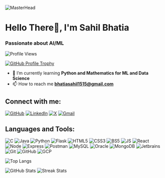 ![MasterHead](https://i.pinimg.com/originals/8e/e8/59/8ee859b07b1167e0f16b45a2b3477427.gif)
# Hello There👋, I'm Sahil Bhatia
### Passionate about AI/ML

![Profile Views](https://komarev.com/ghpvc/?username=itssahilwhat&label=Profile%20views&color=000000&style=flat)

[![GitHub Profile Trophy](https://github-profile-trophy.vercel.app/?username=itssahilwhat&show_icons=true&theme=darkhub&locale=en&layout=compact)](https://github.com/ryo-ma/github-profile-trophy)

- 🌱 I’m currently learning **Python and Mathematics for ML and Data Science**
- 📫 How to reach me **bhatiasahil1515@gmail.com**

## Connect with me:

[![GitHub](https://img.shields.io/badge/-GitHub-333333?style=flat&logo=github)](https://github.com/itssahilwhat)
[![LinkedIn](https://img.shields.io/badge/-LinkedIn-blue?style=flat&logo=linkedin)](https://www.linkedin.com/in/sahil-bhatia-140610250/)
[![X](https://img.shields.io/badge/-X-black?style=flat&logo=x)](https://x.com/itssahilwhat)
[![Gmail](https://img.shields.io/badge/-Gmail-D14836?style=flat&logo=gmail&logoColor=white)](mailto:bhatiasahil1515@gmail.com)

## Languages and Tools:

![C](https://img.icons8.com/color/48/c-programming.png)
![Java](https://img.icons8.com/color/48/java-coffee-cup-logo--v1.png)
![Python](https://img.icons8.com/color/48/python--v1.png)
![Flask](https://img.icons8.com/ios-filled/50/000000/flask.png)
![HTML5](https://img.icons8.com/color/48/html-5--v1.png)
![CSS3](https://img.icons8.com/color/48/css3.png)
![BS5](https://img.icons8.com/color/48/bootstrap--v2.png)
![JS](https://img.icons8.com/color/48/javascript--v1.png)
![React](https://img.icons8.com/external-tal-revivo-color-tal-revivo/48/external-react-a-javascript-library-for-building-user-interfaces-logo-color-tal-revivo.png)
![Node](https://img.icons8.com/color/48/nodejs.png)
![Express](https://img.icons8.com/ios/48/express-js.png)
![Postman](https://img.icons8.com/external-tal-revivo-color-tal-revivo/48/external-postman-is-the-only-complete-api-development-environment-logo-color-tal-revivo.png)
![MySQL](https://img.icons8.com/color/48/mysql-logo.png)
![Oracle](https://img.icons8.com/color/48/oracle-logo.png)
![MongoDB](https://img.icons8.com/external-tal-revivo-color-tal-revivo/48/external-mongodb-a-cross-platform-document-oriented-database-program-logo-color-tal-revivo.png)
![Jetbrains](https://img.icons8.com/fluency/48/jetbrains-toolbox.png)
![Git](https://img.icons8.com/color/48/git.png)
![GitHub](https://img.icons8.com/glyph-neue/48/github.png)
![GCP](https://img.icons8.com/color/48/google-cloud.png)

![Top Langs](https://github-readme-stats.vercel.app/api/top-langs?username=itssahilwhat&show_icons=true&locale=en&layout=compact&theme=tokyonight)

![GitHub Stats](https://github-readme-stats.vercel.app/api?username=itssahilwhat&show_icons=true&theme=tokyonight&locale=en&layout=compact)
![Streak Stats](https://github-readme-streak-stats.herokuapp.com/?user=itssahilwhat&show_icons=true&theme=tokyonight&locale=en&layout=compact)
